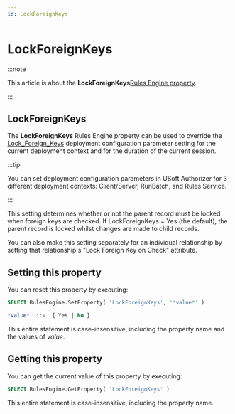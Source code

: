 ```yaml
---
id: LockForeignKeys
---
```


# LockForeignKeys




:::note

This article is about the **LockForeignKeys**[Rules Engine property](/Modeller_and_Rules_Engine/Rules_Engine_properties).

:::

## **LockForeignKeys**

The **LockForeignKeys** Rules Engine property can be used to override the [Lock_Foreign_Keys](/Authorisation_and_access/Deployment_configurations/Lock_Foreign_Keys.md) deployment configuration parameter setting for the current deployment context and for the duration of the current session.


:::tip

You can set deployment configuration parameters in USoft Authorizer for 3 different deployment contexts: Client/Server, RunBatch, and Rules Service.

:::

This setting determines whether or not the parent record must be locked when foreign keys are checked. If LockForeignKeys = Yes (the default), the parent record is locked whilst changes are made to child records.

You can also make this setting separately for an individual relationship by setting that relationship's "Lock Foreign Key on Check" attribute.

## Setting this property

You can reset this property by executing:

```sql
SELECT RulesEngine.SetProperty( 'LockForeignKeys', '*value*' )

*value*  ::=  { Yes | No }
```

This entire statement is case-insensitive, including the property name and the values of *value*.

## Getting this property

You can get the current value of this property by executing:

```sql
SELECT RulesEngine.GetProperty( 'LockForeignKeys' )
```

This entire statement is case-insensitive, including the property name.